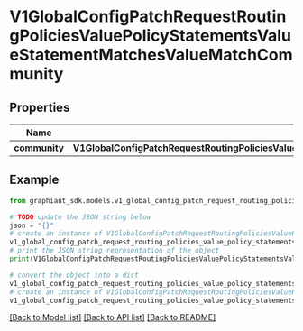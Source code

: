 # V1GlobalConfigPatchRequestRoutingPoliciesValuePolicyStatementsValueStatementMatchesValueMatchCommunity


## Properties

Name | Type | Description | Notes
------------ | ------------- | ------------- | -------------
**community** | [**V1GlobalConfigPatchRequestRoutingPoliciesValuePolicyStatementsValueStatementMatchesValueMatchCommunityCommunity**](V1GlobalConfigPatchRequestRoutingPoliciesValuePolicyStatementsValueStatementMatchesValueMatchCommunityCommunity.md) |  | [optional] 

## Example

```python
from graphiant_sdk.models.v1_global_config_patch_request_routing_policies_value_policy_statements_value_statement_matches_value_match_community import V1GlobalConfigPatchRequestRoutingPoliciesValuePolicyStatementsValueStatementMatchesValueMatchCommunity

# TODO update the JSON string below
json = "{}"
# create an instance of V1GlobalConfigPatchRequestRoutingPoliciesValuePolicyStatementsValueStatementMatchesValueMatchCommunity from a JSON string
v1_global_config_patch_request_routing_policies_value_policy_statements_value_statement_matches_value_match_community_instance = V1GlobalConfigPatchRequestRoutingPoliciesValuePolicyStatementsValueStatementMatchesValueMatchCommunity.from_json(json)
# print the JSON string representation of the object
print(V1GlobalConfigPatchRequestRoutingPoliciesValuePolicyStatementsValueStatementMatchesValueMatchCommunity.to_json())

# convert the object into a dict
v1_global_config_patch_request_routing_policies_value_policy_statements_value_statement_matches_value_match_community_dict = v1_global_config_patch_request_routing_policies_value_policy_statements_value_statement_matches_value_match_community_instance.to_dict()
# create an instance of V1GlobalConfigPatchRequestRoutingPoliciesValuePolicyStatementsValueStatementMatchesValueMatchCommunity from a dict
v1_global_config_patch_request_routing_policies_value_policy_statements_value_statement_matches_value_match_community_from_dict = V1GlobalConfigPatchRequestRoutingPoliciesValuePolicyStatementsValueStatementMatchesValueMatchCommunity.from_dict(v1_global_config_patch_request_routing_policies_value_policy_statements_value_statement_matches_value_match_community_dict)
```
[[Back to Model list]](../README.md#documentation-for-models) [[Back to API list]](../README.md#documentation-for-api-endpoints) [[Back to README]](../README.md)


